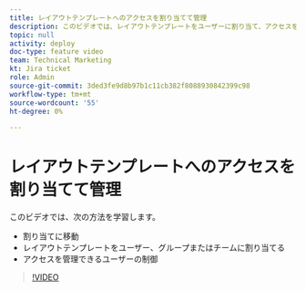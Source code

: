 ```yaml
---
title: レイアウトテンプレートへのアクセスを割り当てて管理
description: このビデオでは、レイアウトテンプレートをユーザーに割り当て、アクセスを管理できるユーザーを制御する方法について説明します。
topic: null
activity: deploy
doc-type: feature video
team: Technical Marketing
kt: Jira ticket
role: Admin
source-git-commit: 3ded3fe9d8b97b1c11cb382f8088930842399c98
workflow-type: tm+mt
source-wordcount: '55'
ht-degree: 0%

---
```


# レイアウトテンプレートへのアクセスを割り当てて管理

このビデオでは、次の方法を学習します。

* 割り当てに移動
* レイアウトテンプレートをユーザー、グループまたはチームに割り当てる
* アクセスを管理できるユーザーの制御

>[!VIDEO](https://video.tv.adobe.com/v/335080/?quality=12)
